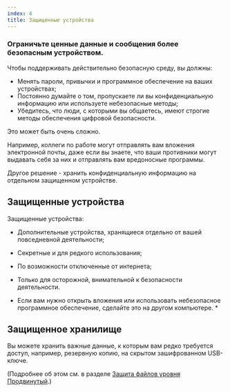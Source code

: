 ```yaml
---
index: 4
title: Защищенные устройства
---
```

### Ограничьте ценные данные и сообщения более безопасным устройством.

Чтобы поддерживать действительно безопасную среду, вы должны:

*   Менять пароли, привычки и программное обеспечение на ваших устройствах;
*  Постоянно думайте о том, пропускаете ли вы конфиденциальную информацию или используете небезопасные методы;
*  Убедитесь, что люди, с которыми вы общаетесь, имеют строгие методы обеспечения цифровой безопасности.

Это может быть очень сложно.

Например, коллеги по работе могут отправлять вам вложения электронной почты, даже если вы знаете, что ваши противники могут выдавать себя за них и отправлять вам вредоносные программы.

Другое решение - хранить конфиденциальную информацию на отдельном защищенном устройстве.

## Защищенные устройства

Защищенные устройства:

* Дополнительные устройства, хранящиеся отдельно от вашей повседневной деятельности;
* Секретные и для редкого использования;
* По возможности отключенные от интернета;
* Только для осторожной, внимательной к безопасности деятельности.

* Если вам нужно открыть вложения или использовать небезопасное программное обеспечение, сделайте это на другом компьютере. *

## Защищенное хранилище

Вы можете хранить важные данные, к которым вам редко требуется доступ, например, резервную копию, на скрытом зашифрованном USB-ключе.

(Подробнее об этом см. в разделе [Защита файлов уровня Продвинутый](umbrella://information/protecting-files/advanced).)